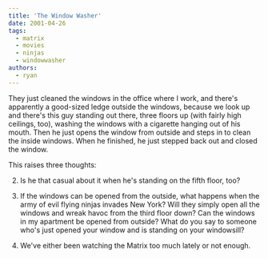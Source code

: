 ```yaml
---
title: 'The Window Washer'
date: 2001-04-26
tags:
  - matrix
  - movies
  - ninjas
  - windowwasher
authors:
  - ryan
---
```


They just cleaned the windows in the office where I work, and there's apparently a good-sized ledge outside the windows, because we look up and there's this guy standing out there, three floors up (with fairly high ceilings, too), washing the windows with a cigarette hanging out of his mouth. Then he just opens the window from outside and steps in to clean the inside windows. When he finished, he just stepped back out and closed the window.

This raises three thoughts:

2. Is he that casual about it when he's standing on the fifth floor, too?

3. If the windows can be opened from the outside, what happens when the army of evil flying ninjas invades New York? Will they simply open all the windows and wreak havoc from the third floor down? Can the windows in my apartment be opened from outside? What do you say to someone who's just opened your window and is standing on your windowsill?

4. We've either been watching the Matrix too much lately or not enough.
